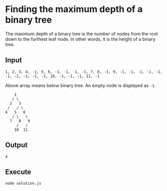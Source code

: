 # Finding the maximum depth of a binary tree

The maximum depth of a binary tree is the number of nodes from the root down to the furthest leaf node. In other words, it is the height of a binary tree.

## Input

```console
1, 2, 3, 4, -1, 5, 6, -1, -1, -1, -1, 7, 8, -1, 9, -1, -1, -1, -1, -1, -1, -1, -1, -1, -1, 10, -1, -1, -1, 11, -1
```

Above array means below binary tree. An empty node is displayed as `-1`.

```console
    1
   / \
  2   3
 /   / \
4   5   6
   / \   \
  7   8   9
     /   /
    10  11
```

## Output

```console
4
```

## Execute

```bash
node solution.js
```
